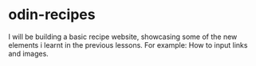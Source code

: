 # odin-recipes

I will be building a basic recipe website, showcasing some of the new elements i learnt in the previous lessons. For example: How to input links and images.
